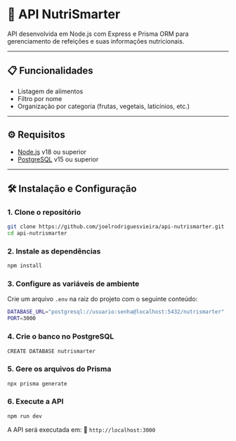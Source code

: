 # 🥗 API NutriSmarter 

API desenvolvida em Node.js com Express e Prisma ORM para gerenciamento de refeições e suas informações nutricionais.

---

## 📋 Funcionalidades

- Listagem de alimentos
- Filtro por nome
- Organização por categoria (frutas, vegetais, laticínios, etc.)

---

## ⚙️ Requisitos

- [Node.js](https://nodejs.org/) v18 ou superior  
- [PostgreSQL](https://www.postgresql.org/) v15 ou superior  

---

## 🛠️ Instalação e Configuração

### 1. Clone o repositório

```bash
git clone https://github.com/joelrodriguesvieira/api-nutrismarter.git
cd api-nutrismarter
```
### 2. Instale as dependências

```bash
npm install
```
### 3. Configure as variáveis de ambiente
Crie um arquivo `.env` na raiz do projeto com o seguinte conteúdo:
```bash
DATABASE_URL="postgresql://usuario:senha@localhost:5432/nutrismarter"
PORT=3000
```
### 4. Crie o banco no PostgreSQL
```bash
CREATE DATABASE nutrismarter
```
### 5. Gere os arquivos do Prisma
```bash
npx prisma generate
```
### 6. Execute a API
```bash
npm run dev
```
A API será executada em:
📍 `http://localhost:3000`
